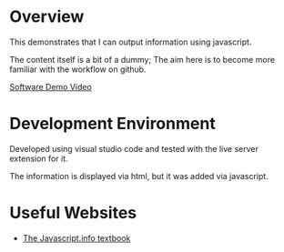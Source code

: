 # Overview

This demonstrates that I can output information using javascript.

The content itself is a bit of a dummy; The aim here is to become more familiar with the workflow on github.

[Software Demo Video](http://youtube.link.goes.here)

# Development Environment

Developed using visual studio code and tested with the live server extension for it.

The information is displayed via html, but it was added via javascript.

# Useful Websites

* [The Javascript.info textbook](https://javascript.info)
